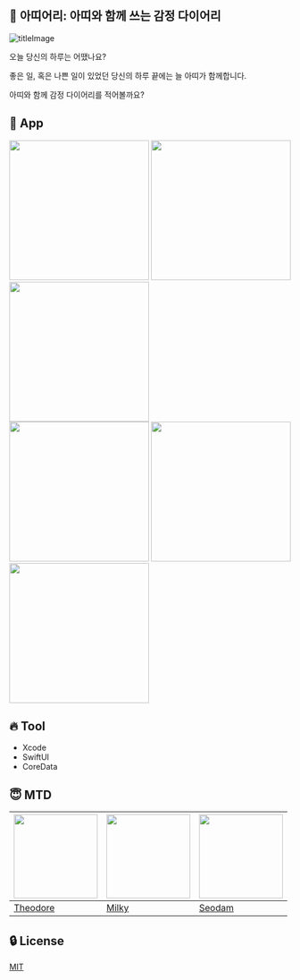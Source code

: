 ## 🎁 아띠어리: 아띠와 함께 쓰는 감정 다이어리

![titleImage](https://user-images.githubusercontent.com/88080251/201964094-70c31968-b498-4db8-bcd5-5f27f18b1a20.png)

오늘 당신의 하루는 어땠나요?

좋은 일, 혹은 나쁜 일이 있었던 당신의 하루 끝에는 늘 아띠가 함께합니다. 

아띠와 함께 감정 다이어리를 적어볼까요?

## 🎉 App

<div>
<img src="https://user-images.githubusercontent.com/88080251/201964155-028da786-467e-4ced-8361-214ca5c58373.png" width="250"/>
<img src="https://user-images.githubusercontent.com/88080251/201964395-6a5f145d-2f43-49d5-b2c2-86fd090d2cb5.png" width="250"/>
<img src="https://user-images.githubusercontent.com/88080251/201964427-c7050bf4-1aba-4b10-a818-2f57dbb99a27.png" width="250"/>
</div>
<div>
<img src="https://user-images.githubusercontent.com/88080251/201964445-209c52cc-5ba9-4107-8c8a-0c1a9fa6e965.png" width="250"/>
<img src="https://user-images.githubusercontent.com/88080251/201964467-53f71fd3-2e4c-4867-ac60-ac66742013d9.png" width="250"/>
<img src="https://user-images.githubusercontent.com/88080251/201964488-87530c66-42b4-4eb6-81e9-cfe357016cc2.png" width="250"/>
</div>


## 🔥 Tool

- Xcode
- SwiftUI
- CoreData

## 😇 MTD

| <img width="150" src="https://user-images.githubusercontent.com/88080251/201966037-c7430296-d3d9-443e-aaf8-893db751c7f6.png"/> | <img width="150" src="https://user-images.githubusercontent.com/88080251/201965047-a9bdc802-b12c-4268-809e-37e7b893805d.png"/> | <img width="150" src="https://user-images.githubusercontent.com/88080251/201965150-f5fe464c-4335-4dba-ac71-7f28c9b64dda.png"/> |
| --- | --- | --- |
| [Theodore](https://github.com/phainestha1) | [Milky](https://github.com/Hyogyong) | [Seodam](https://github.com/seodam-hst) |

## 🔒 License

[MIT](https://choosealicense.com/licenses/mit/)
